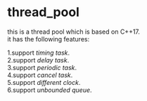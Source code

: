 # thread_pool

this is a thread pool which is based on C++17.  
it has the following features:

1.support *timing task*.  
2.support *delay task*.  
3.support *periodic task*.  
4.support *cancel task*.  
5.support *different clock*.  
6.support *unbounded queue*.
